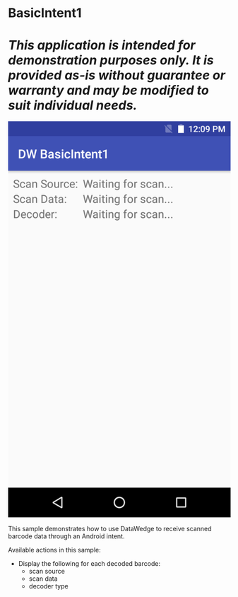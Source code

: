 # BasicIntent1

*This application is intended for demonstration purposes only. It is provided as-is without guarantee or warranty and may be modified to suit individual needs.*
=========================================================

![Image of BasicIntent1 sample](./basicintent1-1.png)

This sample demonstrates how to use DataWedge to receive scanned barcode data through an Android intent.

Available actions in this sample:

* Display the following for each decoded barcode: 
     * scan source
     * scan data
     * decoder type





